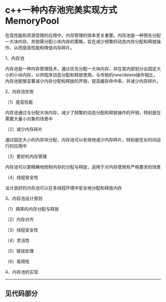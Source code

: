 # c++一种内存池完美实现方式MemoryPool

在高性能和资源受限的应用中，内存管理的效率至关重要。内存池是一种预先分配一大块内存，并按需分配小块内存的策略，旨在减少频繁的动态内存分配和释放操作，从而提高性能和降低内存碎片。

1、内存池

内存池是一种内存管理技术，通过优先分配一大块内存，并在其内部划分出固定大小的小块内存，以供程序动态分配和释放使用。与传统的new/delete操作相比，内存池能够显著减少内存分配和释放的开销，提高缓存命中率，并减少内存碎片。

2、内存池优势

（1）提高性能

内存池通过与分配大块内存，减少了频繁的动态分配和释放操作的开销，特别是在需要大量小对象的场景中

（2）减少内存碎片

通过固定大小的内存块分配，内存池可以有效地减少内存碎片，特别是在长时间运行的应用中

（3）更好的内存管理

内存池可以更精确地控制内存的分配与释放，适用于对内存使用有严格要求的场景

（4）线程安全性

设计良好的内存池可以在多线程环境中安全地分配和释放内存

3、内存池设计原则

（1）搞笑的内存分配与释放

（2）内存对齐

（3）线程安全性

（4）灵活性

（5）错误处理

（6）易用性

4、内存池的实现

---

见代码部分
----------
